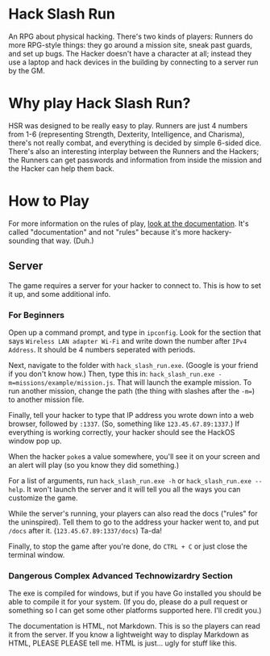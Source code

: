 # Hack Slash Run
An RPG about physical hacking. There's two kinds of players: Runners do more RPG-style things: they go around a mission site, sneak past guards, and set up bugs. The Hacker doesn't have a character at all; instead they use a laptop and hack devices in the building by connecting to a server run by the GM.

# Why play Hack Slash Run?
HSR was designed to be really easy to play. Runners are just 4 numbers from 1-6 (representing Strength, Dexterity, Intelligence, and Charisma), there's not really combat, and everything is decided by simple 6-sided dice. There's also an interesting interplay between the Runners and the Hackers; the Runners can get passwords and information from inside the mission and the Hacker can help them back.

# How to Play
For more information on the rules of play, [look at the documentation](docs/index.html). It's called "documentation" and not "rules" because it's more hackery-sounding that way. (Duh.)

## Server
The game requires a server for your hacker to connect to. This is how to set it up, and some additional info.

### For Beginners
Open up a command prompt, and type in `ipconfig`. Look for the section that says `Wireless LAN adapter Wi-Fi` and write down the number after `IPv4 Address`. It should be 4 numbers seperated with periods.

Next, navigate to the folder with `hack_slash_run.exe`. (Google is your friend if you don't know how.) Then, type this in: `hack_slash_run.exe -m=missions/example/mission.js`. That will launch the example mission. To run another mission, change the path (the thing with slashes after the `-m=`) to another mission file.

Finally, tell your hacker to type that IP address you wrote down into a web browser, followed by `:1337`. (So, something like `123.45.67.89:1337`.) If everything is working correctly, your hacker should see the HackOS window pop up.

When the hacker `poke`s a value somewhere, you'll see it on your screen and an alert will play (so you know they did something.)

For a list of arguments, run `hack_slash_run.exe -h` or `hack_slash_run.exe --help`. It won't launch the server and it will tell you all the ways you can customize the game.

While the server's running, your players can also read the docs ("rules" for the uninspired). Tell them to go to the address your hacker went to, and put `/docs` after it. (`123.45.67.89:1337/docs`) Ta-da!

Finally, to stop the game after you're done, do `CTRL + C` or just close the terminal window.

### Dangerous Complex Advanced Technowizardry Section
The exe is compiled for windows, but if you have Go installed you should be able to compile it for your system. (If you do, please do a pull request or something so I can get some other platforms supported here. I'll credit you.)

The documentation is HTML, not Markdown. This is so the players can read it from the server. If you know a lightweight way to display Markdown as HTML, PLEASE PLEASE tell me. HTML is just... ugly for stuff like this.